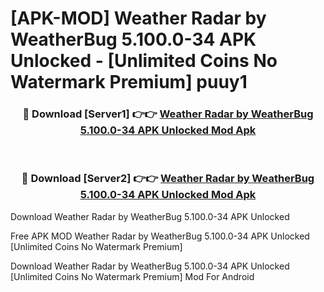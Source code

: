 # [APK-MOD] Weather Radar by WeatherBug 5.100.0-34 APK Unlocked - [Unlimited Coins No Watermark Premium] puuy1



<div align="center">
<h3>🔴 Download [Server1] 👉👉 <a href="https://momento.my/?title=Weather_Radar_by_WeatherBug_5.100.0-34_APK_Unlocked">Weather Radar by WeatherBug 5.100.0-34 APK Unlocked Mod Apk</a></h3><br>

<h3>🔴 Download [Server2] 👉👉 <a href="https://momento.my/?title=Weather_Radar_by_WeatherBug_5.100.0-34_APK_Unlocked">Weather Radar by WeatherBug 5.100.0-34 APK Unlocked Mod Apk</a></h3>
</div>



Download Weather Radar by WeatherBug 5.100.0-34 APK Unlocked 

Free APK MOD Weather Radar by WeatherBug 5.100.0-34 APK Unlocked [Unlimited Coins No Watermark Premium]

Download Weather Radar by WeatherBug 5.100.0-34 APK Unlocked [Unlimited Coins No Watermark Premium] Mod For Android
